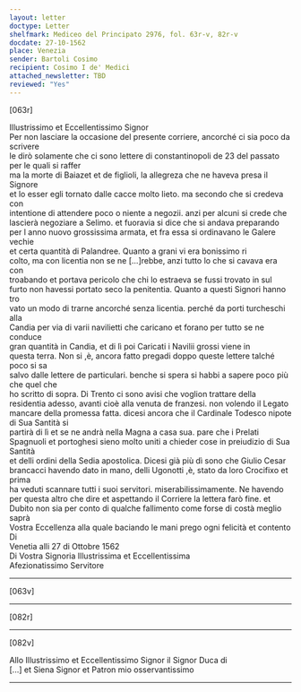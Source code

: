 ```yaml
---
layout: letter
doctype: Letter
shelfmark: Mediceo del Principato 2976, fol. 63r-v, 82r-v
docdate: 27-10-1562
place: Venezia
sender: Bartoli Cosimo
recipient: Cosimo I de' Medici
attached_newsletter: TBD
reviewed: "Yes"
---
```


[063r]  
  
  
Illustrissimo et Eccellentissimo Signor   
Per non lasciare la occasione del presente corriere, ancorché ci sia poco da scrivere  
le dirò solamente che ci sono lettere di constantinopoli de 23 del passato per le quali si raffer  
ma la morte di Baiazet et de figlioli, la allegreza che ne haveva presa il Signore  
et lo esser egli tornato dalle cacce molto lieto. ma secondo che si credeva con  
intentione di attendere poco o niente a negozii. anzi per alcuni si crede che  
lascierà negoziare a Selimo. et fuoravia si dice che si andava preparando  
per l anno nuovo grossissima armata, et fra essa si ordinavano le Galere vechie  
et certa quantità di Palandree. Quanto a grani vi era bonissimo ri  
colto, ma con licentia non se ne [...]rebbe, anzi tutto lo che si cavava era con  
troabando et portava pericolo che chi lo estraeva se fussi trovato in sul  
furto non havessi portato seco la penitentia. Quanto a questi Signori hanno tro  
vato un modo di trarne ancorché senza licentia. perché da porti turcheschi alla  
Candia per via di varii navilietti che caricano et forano per tutto se ne conduce  
gran quantità in Candia, et di lì poi Caricati i Navilii grossi viene in  
questa terra. Non si ,è, ancora fatto pregadi doppo queste lettere talché poco si sa  
salvo dalle lettere de particulari. benche si spera si habbi a sapere poco più che quel che  
ho scritto di sopra. Di Trento ci sono avisi che voglion trattare della  
residentia adesso, avanti cioè alla venuta de franzesi. non volendo il Legato  
mancare della promessa fatta. dicesi ancora che il Cardinale Todesco nipote di Sua Santità si  
partirà di lì et se ne andrà nella Magna a casa sua. pare che i Prelati  
Spagnuoli et portoghesi sieno molto uniti a chieder cose in preiudizio di Sua Santità  
et delli ordini della Sedia apostolica. Dicesi già più dì sono che Giulio Cesar  
brancacci havendo dato in mano, delli Ugonotti ,è, stato da loro Crocifixo et prima  
ha veduti scannare tutti i suoi servitori. miserabilissimamente. Ne havendo  
per questa altro che dire et aspettando il Corriere la lettera farò fine. et  
Dubito non sia per conto di qualche fallimento come forse di costà meglio saprà  
Vostra Eccellenza alla quale baciando le mani prego ogni felicità et contento Di  
Venetia alli 27 di Ottobre 1562  
Di Vostra Signoria Illustrissima et Eccellentissima  
Afezionatissimo Servitore  
  
---  

[063v]  
  
  
  
---  

[082r]  
  
  
  
---  

[082v]  
  
  
Allo Illustrissimo et Eccellentissimo Signor il Signor Duca di  
[...] et Siena Signor et Patron mio osservantissimo  
  
---  

